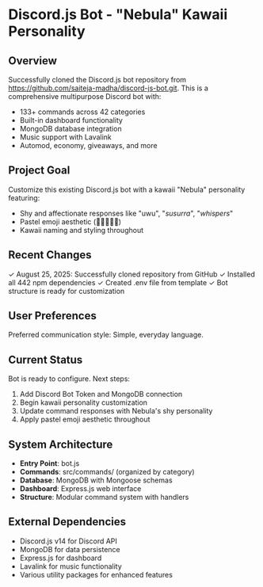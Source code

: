 # Discord.js Bot - "Nebula" Kawaii Personality

## Overview

Successfully cloned the Discord.js bot repository from https://github.com/saiteja-madha/discord-js-bot.git. This is a comprehensive multipurpose Discord bot with:

- 133+ commands across 42 categories
- Built-in dashboard functionality
- MongoDB database integration
- Music support with Lavalink
- Automod, economy, giveaways, and more

## Project Goal

Customize this existing Discord.js bot with a kawaii "Nebula" personality featuring:
- Shy and affectionate responses like "uwu", "*susurra*", "*whispers*"
- Pastel emoji aesthetic (🌙✨💫🌸🥺)
- Kawaii naming and styling throughout

## Recent Changes

✓ August 25, 2025: Successfully cloned repository from GitHub
✓ Installed all 442 npm dependencies 
✓ Created .env file from template
✓ Bot structure is ready for customization

## User Preferences

Preferred communication style: Simple, everyday language.

## Current Status

Bot is ready to configure. Next steps:
1. Add Discord Bot Token and MongoDB connection
2. Begin kawaii personality customization
3. Update command responses with Nebula's shy personality
4. Apply pastel emoji aesthetic throughout

## System Architecture

- **Entry Point**: bot.js
- **Commands**: src/commands/ (organized by category)
- **Database**: MongoDB with Mongoose schemas
- **Dashboard**: Express.js web interface
- **Structure**: Modular command system with handlers

## External Dependencies

- Discord.js v14 for Discord API
- MongoDB for data persistence
- Express.js for dashboard
- Lavalink for music functionality
- Various utility packages for enhanced features